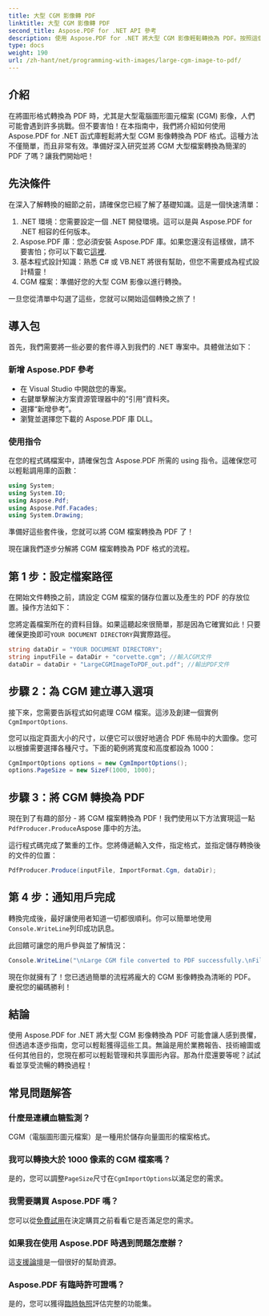 ```yaml
---
title: 大型 CGM 影像轉 PDF
linktitle: 大型 CGM 影像轉 PDF
second_title: Aspose.PDF for .NET API 參考
description: 使用 Aspose.PDF for .NET 將大型 CGM 影像輕鬆轉換為 PDF。按照這個簡單的指南進行快速有效的轉換過程。
type: docs
weight: 190
url: /zh-hant/net/programming-with-images/large-cgm-image-to-pdf/
---
```

## 介紹

在將圖形格式轉換為 PDF 時，尤其是大型電腦圖形圖元檔案 (CGM) 影像，人們可能會遇到許多挑戰。但不要害怕！在本指南中，我們將介紹如何使用 Aspose.PDF for .NET 函式庫輕鬆將大型 CGM 影像轉換為 PDF 格式。這種方法不僅簡單，而且非常有效。準備好深入研究並將 CGM 大型檔案轉換為簡潔的 PDF 了嗎？讓我們開始吧！

## 先決條件

在深入了解轉換的細節之前，請確保您已經了解了基礎知識。這是一個快速清單：

1. .NET 環境：您需要設定一個 .NET 開發環境。這可以是與 Aspose.PDF for .NET 相容的任何版本。
2. Aspose.PDF 庫：您必須安裝 Aspose.PDF 庫。如果您還沒有這樣做，請不要害怕；你可以下載它[這裡](https://releases.aspose.com/pdf/net/).
3. 基本程式設計知識：熟悉 C# 或 VB.NET 將很有幫助，但您不需要成為程式設計精靈！
4. CGM 檔案：準備好您的大型 CGM 影像以進行轉換。

一旦您從清單中勾選了這些，您就可以開始這個轉換之旅了！

## 導入包

首先，我們需要將一些必要的套件導入到我們的 .NET 專案中。具體做法如下：

### 新增 Aspose.PDF 參考

- 在 Visual Studio 中開啟您的專案。
- 右鍵單擊解決方案資源管理器中的“引用”資料夾。
- 選擇“新增參考”。
- 瀏覽並選擇您下載的 Aspose.PDF 庫 DLL。

### 使用指令

在您的程式碼檔案中，請確保包含 Aspose.PDF 所需的 using 指令。這確保您可以輕鬆調用庫的函數：

```csharp
using System;
using System.IO;
using Aspose.Pdf;
using Aspose.Pdf.Facades;
using System.Drawing;
```

準備好這些套件後，您就可以將 CGM 檔案轉換為 PDF 了！

現在讓我們逐步分解將 CGM 檔案轉換為 PDF 格式的流程。

## 第 1 步：設定檔案路徑

在開始文件轉換之前，請設定 CGM 檔案的儲存位置以及產生的 PDF 的存放位置。操作方法如下：

您將定義檔案所在的資料目錄。如果這聽起來很簡單，那是因為它確實如此！只要確保更換即可`YOUR DOCUMENT DIRECTORY`與實際路徑。

```csharp
string dataDir = "YOUR DOCUMENT DIRECTORY";
string inputFile = dataDir + "corvette.cgm"; //輸入CGM文件
dataDir = dataDir + "LargeCGMImageToPDF_out.pdf"; //輸出PDF文件
```

## 步驟 2：為 CGM 建立導入選項

接下來，您需要告訴程式如何處理 CGM 檔案。這涉及創建一個實例`CgmImportOptions`.

您可以指定頁面大小的尺寸，以便它可以很好地適合 PDF 佈局中的大圖像。您可以根據需要選擇各種尺寸。下面的範例將寬度和高度都設為 1000：

```csharp
CgmImportOptions options = new CgmImportOptions();
options.PageSize = new SizeF(1000, 1000);
```

## 步驟 3：將 CGM 轉換為 PDF

現在到了有趣的部分 - 將 CGM 檔案轉換為 PDF！我們使用以下方法實現這一點`PdfProducer.Produce`Aspose 庫中的方法。

這行程式碼完成了繁重的工作。您將傳遞輸入文件，指定格式，並指定儲存轉換後的文件的位置：

```csharp
PdfProducer.Produce(inputFile, ImportFormat.Cgm, dataDir);
```

## 第 4 步：通知用戶完成

轉換完成後，最好讓使用者知道一切都很順利。你可以簡單地使用`Console.WriteLine`列印成功訊息。

此回饋可讓您的用戶參與並了解情況：

```csharp
Console.WriteLine("\nLarge CGM file converted to PDF successfully.\nFile saved at " + dataDir);
```

現在你就擁有了！您已透過簡單的流程將龐大的 CGM 影像轉換為清晰的 PDF。慶祝您的編碼勝利！

## 結論

使用 Aspose.PDF for .NET 將大型 CGM 影像轉換為 PDF 可能會讓人感到畏懼，但透過本逐步指南，您可以輕鬆獲得這些工具。無論是用於業務報告、技術繪圖或任何其他目的，您現在都可以輕鬆管理和共享圖形內容。那為什麼還要等呢？試試看並享受流暢的轉換過程！

## 常見問題解答

### 什麼是連續血糖監測？
CGM（電腦圖形圖元檔案）是一種用於儲存向量圖形的檔案格式。

### 我可以轉換大於 1000 像素的 CGM 檔案嗎？
是的，您可以調整`PageSize`尺寸在`CgmImportOptions`以滿足您的需求。

### 我需要購買 Aspose.PDF 嗎？
您可以從[免費試用](https://releases.aspose.com/)在決定購買之前看看它是否滿足您的需求。

### 如果我在使用 Aspose.PDF 時遇到問題怎麼辦？
這[支援論壇](https://forum.aspose.com/c/pdf/10)是一個很好的幫助資源。

### Aspose.PDF 有臨時許可證嗎？
是的，您可以獲得[臨時執照](https://purchase.aspose.com/temporary-license/)評估完整的功能集。